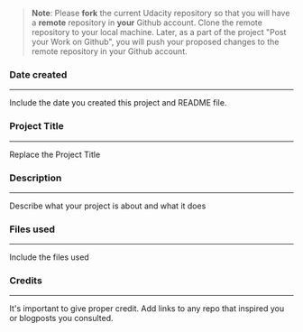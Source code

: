 >**Note**: Please **fork** the current Udacity repository so that you will have a **remote** repository in **your** Github account. Clone the remote repository to your local machine. Later, as a part of the project "Post your Work on Github", you will push your proposed changes to the remote repository in your Github account.

### Date created
***
Include the date you created this project and README file.

### Project Title
***
Replace the Project Title

### Description
***
Describe what your project is about and what it does

### Files used
***
Include the files used

### Credits
***
It's important to give proper credit. Add links to any repo that inspired you or blogposts you consulted.

